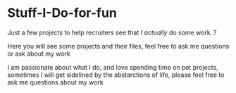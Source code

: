 # Stuff-I-Do-for-fun
Just a few projects to help recruiters see that I *actually* do some work..?

Here you will see some projects and their files, feel free to ask me questions or ask about my work

I am passionate about what I do, and love spending time on pet projects, sometimes I will get sidelined by the abstarctions of life, please feel free to ask me questions about my work
